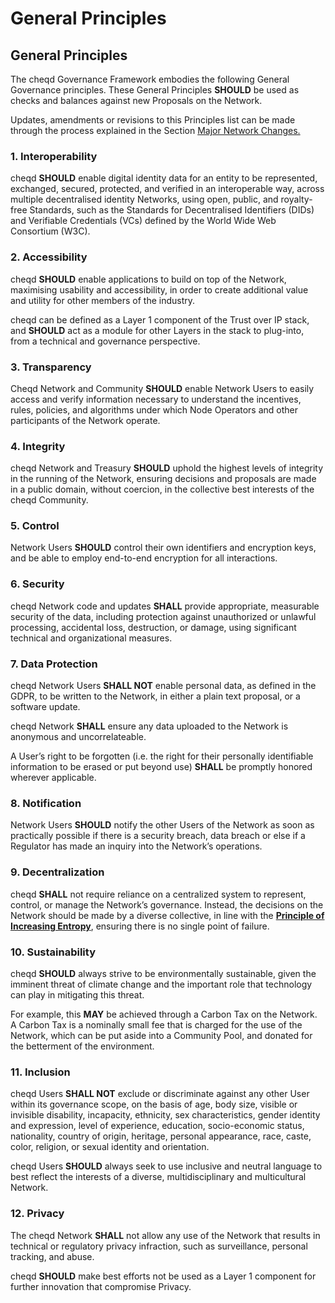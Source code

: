 # General Principles

## General Principles

The cheqd Governance Framework embodies the following General Governance principles. These General Principles **SHOULD** be used as checks and balances against new Proposals on the Network.

Updates, amendments or revisions to this Principles list can be made through the process explained in the Section [Major Network Changes.](../contributing/major-network-changes/)

### 1. Interoperability

cheqd **SHOULD** enable digital identity data for an entity to be represented, exchanged, secured, protected, and verified in an interoperable way, across multiple decentralised identity Networks, using open, public, and royalty-free Standards, such as the Standards for Decentralised Identifiers (DIDs) and Verifiable Credentials (VCs) defined by the World Wide Web Consortium (W3C).

### 2. Accessibility

cheqd **SHOULD** enable applications to build on top of the Network, maximising usability and accessibility, in order to create additional value and utility for other members of the industry.

cheqd can be defined as a Layer 1 component of the Trust over IP stack, and **SHOULD** act as a module for other Layers in the stack to plug-into, from a technical and governance perspective.

### 3. Transparency

Cheqd Network and Community **SHOULD** enable Network Users to easily access and verify information necessary to understand the incentives, rules, policies, and algorithms under which Node Operators and other participants of the Network operate.

### 4. Integrity

cheqd Network and Treasury **SHOULD** uphold the highest levels of integrity in the running of the Network, ensuring decisions and proposals are made in a public domain, without coercion, in the collective best interests of the cheqd Community.

### 5. Control

Network Users **SHOULD** control their own identifiers and encryption keys, and be able to employ end-to-end encryption for all interactions.

### 6. Security

cheqd Network code and updates **SHALL** provide appropriate, measurable security of the data, including protection against unauthorized or unlawful processing, accidental loss, destruction, or damage, using significant technical and organizational measures.

### 7. Data Protection

cheqd Network Users **SHALL NOT** enable personal data, as defined in the GDPR, to be written to the Network, in either a plain text proposal, or a software update.

cheqd Network **SHALL** ensure any data uploaded to the Network is anonymous and uncorrelateable.

A User’s right to be forgotten (i.e. the right for their personally identifiable information to be erased or put beyond use) **SHALL** be promptly honored wherever applicable.

### 8. Notification

Network Users **SHOULD** notify the other Users of the Network as soon as practically possible if there is a security breach, data breach or else if a Regulator has made an inquiry into the Network’s operations.

### 9. Decentralization

cheqd **SHALL** not require reliance on a centralized system to represent, control, or manage the Network’s governance. Instead, the decisions on the Network should be made by a diverse collective, in line with the [**Principle of Increasing Entropy**](foundational-principles.md#3.-the-principle-of-increasing-entropy), ensuring there is no single point of failure.

### 10. Sustainability

cheqd **SHOULD** always strive to be environmentally sustainable, given the imminent threat of climate change and the important role that technology can play in mitigating this threat.

For example, this **MAY** be achieved through a Carbon Tax on the Network. A Carbon Tax is a nominally small fee that is charged for the use of the Network, which can be put aside into a Community Pool, and donated for the betterment of the environment.

### 11. Inclusion

cheqd Users **SHALL NOT** exclude or discriminate against any other User within its governance scope, on the basis of age, body size, visible or invisible disability, incapacity, ethnicity, sex characteristics, gender identity and expression, level of experience, education, socio-economic status, nationality, country of origin, heritage, personal appearance, race, caste, color, religion, or sexual identity and orientation.

cheqd Users **SHOULD** always seek to use inclusive and neutral language to best reflect the interests of a diverse, multidisciplinary and multicultural Network.

### 12. Privacy

The cheqd Network **SHALL** not allow any use of the Network that results in technical or regulatory privacy infraction, such as surveillance, personal tracking, and abuse.

cheqd **SHOULD** make best efforts not be used as a Layer 1 component for further innovation that compromise Privacy.
